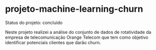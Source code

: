# projeto-machine-learning-churn
Status do projeto: concluido

Neste projeto realizei a análise do conjunto de dados de rotatividade 
da empresa de telecomunicação Orange Telecom que tem como objetivo identificar potenciais clientes 
que darão churn.
